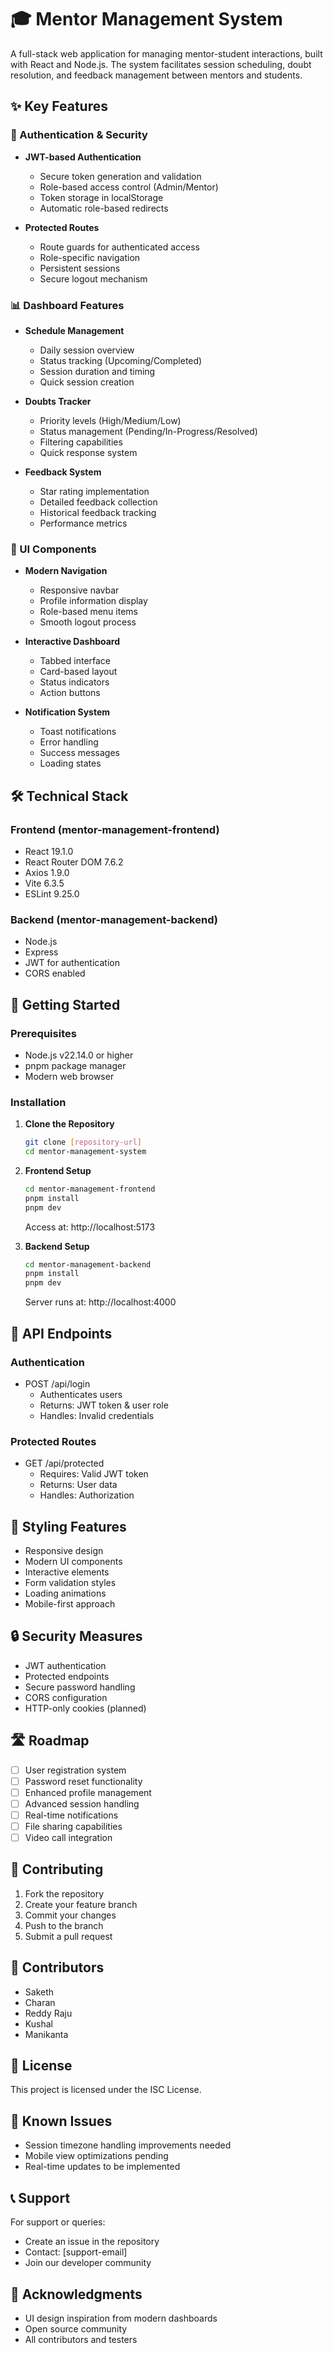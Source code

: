 # 🎓 Mentor Management System

A full-stack web application for managing mentor-student interactions, built with React and Node.js. The system facilitates session scheduling, doubt resolution, and feedback management between mentors and students.

## ✨ Key Features

### 🔐 Authentication & Security
- **JWT-based Authentication**
  - Secure token generation and validation
  - Role-based access control (Admin/Mentor)
  - Token storage in localStorage
  - Automatic role-based redirects

- **Protected Routes**
  - Route guards for authenticated access
  - Role-specific navigation
  - Persistent sessions
  - Secure logout mechanism

### 📊 Dashboard Features
- **Schedule Management**
  - Daily session overview
  - Status tracking (Upcoming/Completed)
  - Session duration and timing
  - Quick session creation

- **Doubts Tracker**
  - Priority levels (High/Medium/Low)
  - Status management (Pending/In-Progress/Resolved)
  - Filtering capabilities
  - Quick response system

- **Feedback System**
  - Star rating implementation
  - Detailed feedback collection
  - Historical feedback tracking
  - Performance metrics

### 🎨 UI Components
- **Modern Navigation**
  - Responsive navbar
  - Profile information display
  - Role-based menu items
  - Smooth logout process

- **Interactive Dashboard**
  - Tabbed interface
  - Card-based layout
  - Status indicators
  - Action buttons

- **Notification System**
  - Toast notifications
  - Error handling
  - Success messages
  - Loading states

## 🛠️ Technical Stack

### Frontend (mentor-management-frontend)
- React 19.1.0
- React Router DOM 7.6.2
- Axios 1.9.0
- Vite 6.3.5
- ESLint 9.25.0

### Backend (mentor-management-backend)
- Node.js
- Express
- JWT for authentication
- CORS enabled

## 🚀 Getting Started

### Prerequisites
- Node.js v22.14.0 or higher
- pnpm package manager
- Modern web browser

### Installation

1. **Clone the Repository**
   ```bash
   git clone [repository-url]
   cd mentor-management-system
   ```

2. **Frontend Setup**
   ```bash
   cd mentor-management-frontend
   pnpm install
   pnpm dev
   ```
   Access at: http://localhost:5173

3. **Backend Setup**
   ```bash
   cd mentor-management-backend
   pnpm install
   pnpm dev
   ```
   Server runs at: http://localhost:4000

## 🔌 API Endpoints

### Authentication
- POST /api/login
  - Authenticates users
  - Returns: JWT token & user role
  - Handles: Invalid credentials

### Protected Routes
- GET /api/protected
  - Requires: Valid JWT token
  - Returns: User data
  - Handles: Authorization

## 💅 Styling Features
- Responsive design
- Modern UI components
- Interactive elements
- Form validation styles
- Loading animations
- Mobile-first approach

## 🔒 Security Measures
- JWT authentication
- Protected endpoints
- Secure password handling
- CORS configuration
- HTTP-only cookies (planned)

## 🛣️ Roadmap
- [ ] User registration system
- [ ] Password reset functionality
- [ ] Enhanced profile management
- [ ] Advanced session handling
- [ ] Real-time notifications
- [ ] File sharing capabilities
- [ ] Video call integration

## 🤝 Contributing
1. Fork the repository
2. Create your feature branch
3. Commit your changes
4. Push to the branch
5. Submit a pull request

## 👥 Contributors
- Saketh
- Charan
- Reddy Raju
- Kushal
- Manikanta

## 📄 License
This project is licensed under the ISC License.

## 🐛 Known Issues
- Session timezone handling improvements needed
- Mobile view optimizations pending
- Real-time updates to be implemented

## 📞 Support
For support or queries:
- Create an issue in the repository
- Contact: [support-email]
- Join our developer community

## 🙏 Acknowledgments
- UI design inspiration from modern dashboards
- Open source community
- All contributors and testers
